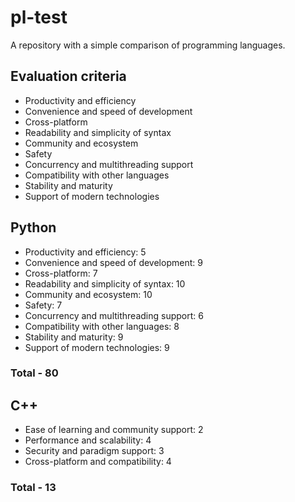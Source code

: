 # pl-test
A repository with a simple comparison of programming languages.
## Evaluation criteria
- Productivity and efficiency
- Convenience and speed of development
- Cross-platform
- Readability and simplicity of syntax
- Community and ecosystem
- Safety
- Concurrency and multithreading support
- Compatibility with other languages
- Stability and maturity
- Support of modern technologies
## Python
- Productivity and efficiency: 5
- Convenience and speed of development: 9
- Cross-platform: 7
- Readability and simplicity of syntax: 10
- Community and ecosystem: 10
- Safety: 7
- Concurrency and multithreading support: 6
- Compatibility with other languages: 8
- Stability and maturity: 9
- Support of modern technologies: 9
### Total - 80
## C++
- Ease of learning and community support: 2
- Performance and scalability: 4
- Security and paradigm support: 3
- Cross-platform and compatibility: 4
### Total - 13
